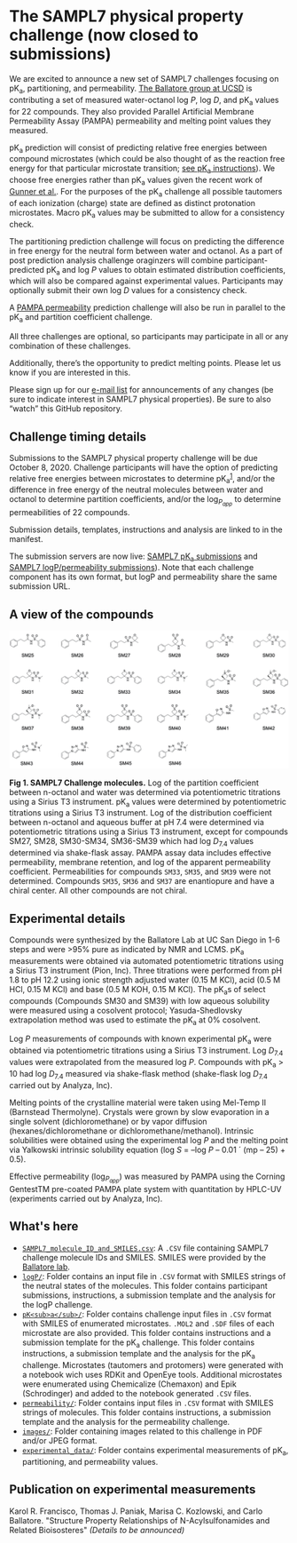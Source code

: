 # The SAMPL7 physical property challenge (now closed to submissions)
We are excited to announce a new set of SAMPL7 challenges focusing on pK<sub>a</sub>, partitioning, and permeability. [The Ballatore group at UCSD](https://pharmacy.ucsd.edu/faculty/ballatore) is contributing a set of measured water-octanol log *P*, log *D*, and pK<sub>a</sub> values for 22 compounds. They also provided Parallel Artificial Membrane Permeability Assay (PAMPA) permeability and melting point values they measured.


pK<sub>a</sub> prediction will consist of predicting relative free energies between compound microstates (which could be also thought of as the reaction free energy for that particular microstate transition; [see pK<sub>a</sub> instructions](https://github.com/samplchallenges/SAMPL7/blob/master/physical_property/pKa/pKa_challenge_instructions.md)). We choose free energies rather than pK<sub>a</sub> values given the recent work of [Gunner et al.](https://link.springer.com/content/pdf/10.1007/s10822-020-00280-7.pdf). For the purposes of the pK<sub>a</sub> challenge all possible tautomers of each ionization (charge) state are defined as distinct protonation microstates. Macro pK<sub>a</sub> values may be submitted to allow for a consistency check.

The partitioning prediction challenge will focus on predicting the difference in free energy for the neutral form between water and octanol. As a part of post prediction analysis challenge oraginzers will combine participant-predicted pK<sub>a</sub> and log *P* values to obtain estimated distribution coefficients, which will also be compared against experimental values. Participants may optionally submit their own log *D* values for a consistency check.

A [PAMPA permeability](https://pubs.acs.org/doi/10.1021/jm970530e) prediction challenge will also be run in parallel to the pK<sub>a</sub> and partition coefficient challenge.

All three challenges are optional, so participants may participate in all or any combination of these challenges.

Additionally, there’s the opportunity to predict melting points. Please let us know if you are interested in this.

Please sign up for our [e-mail list](http://eepurl.com/dPj11j) for announcements of any changes (be sure to indicate interest in SAMPL7 physical properties). Be sure to also “watch” this GitHub repository.

## Challenge timing details
Submissions to the SAMPL7 physical property challenge will be due October 8, 2020. Challenge participants will have the option of predicting relative free energies between microstates to determine pK<sub>a</sub><sup>[1](https://link.springer.com/content/pdf/10.1007/s10822-020-00280-7.pdf)</sup>, and/or the difference in free energy of the neutral molecules between water and octanol to determine partition coefficients, and/or the log<sub>*P*<sub>*app*</sub></sub> to determine permeabilities of 22 compounds.

Submission details, templates, instructions and analysis are linked to in the manifest.

The submission servers are now live: [SAMPL7 pK<sub>a</sub> submissions](http://sampl-submit.us-west-1.elasticbeanstalk.com/submit/SAMPL7-pKa) and [SAMPL7 logP/permeability submissions](http://sampl-submit.us-west-1.elasticbeanstalk.com/submit/SAMPL7-physprop)). Note that each challenge component has its own format, but logP and permeability share the same submission URL.

## A view of the compounds

![22 SAMPL7 molecules](images/compounds-2d-depiction.jpeg)

**Fig 1. SAMPL7 Challenge molecules.** Log of the partition coefficient between n-octanol and water was determined via potentiometric titrations using a Sirius T3 instrument. pK<sub>a</sub> values were determined by potentiometric titrations using a Sirius T3 instrument. Log of the distribution coefficient between n-octanol and aqueous buffer at pH 7.4 were determined via potentiometric titrations using a Sirius T3 instrument, except for compounds SM27, SM28, SM30-SM34, SM36-SM39 which had log *D*<sub>7.4</sub> values determined via shake-flask assay. PAMPA assay data includes effective permeability, membrane retention, and log of the apparent permeability coefficient. Permeabilities for compounds `SM33`, `SM35`, and `SM39` were not determined. Compounds `SM35`, `SM36` and `SM37` are enantiopure and have a chiral center. All other compounds are not chiral.

## Experimental details
Compounds were synthesized by the Ballatore Lab at UC San Diego in 1-6 steps and were >95% pure as indicated by NMR and LCMS.
pK<sub>a</sub> measurements were obtained via automated potentiometric titrations using a Sirius T3 instrument (Pion, Inc). Three titrations were performed from pH 1.8 to pH 12.2 using ionic strength adjusted water (0.15 M KCl), acid (0.5 M HCl, 0.15 M KCl) and base (0.5 M KOH, 0.15 M KCl). The pK<sub>a</sub>s of select compounds (Compounds SM30 and SM39) with low aqueous solubility were measured using a cosolvent protocol; Yasuda-Shedlovsky extrapolation method was used to estimate the pK<sub>a</sub> at 0% cosolvent.

Log *P* measurements of compounds with known experimental pK<sub>a</sub> were obtained via potentiometric titrations using a Sirius T3 instrument. Log *D*<sub>7.4</sub> values were extrapolated from the measured log *P*. Compounds with pK<sub>a</sub> > 10 had log *D*<sub>7.4</sub> measured via shake-flask method (shake-flask log *D*<sub>7.4</sub> carried out by Analyza, Inc).

Melting points of the crystalline material were taken using Mel-Temp II (Barnstead Thermolyne). Crystals were grown by slow evaporation in a single solvent (dichloromethane) or by vapor diffusion (hexanes/dichloromethane or dichloromethane/methanol). Intrinsic solubilities were obtained using the experimental log *P* and the melting point via Yalkowski intrinsic solubility equation (log *S* = –log *P* – 0.01 ´ (mp – 25) + 0.5).

Effective permeability (log<sub>*P*<sub>*app*</sub></sub>) was measured by PAMPA using the Corning GentestTM pre-coated PAMPA plate system with quantitation by HPLC-UV (experiments carried out by Analyza, Inc).

## What's here

- [`SAMPL7_molecule_ID_and_SMILES.csv`](SAMPL7_molecule_ID_and_SMILES.csv): A `.CSV` file containing SAMPL7 challenge molecule IDs and SMILES. SMILES were provided by the [Ballatore lab](https://pharmacy.ucsd.edu/faculty/ballatore).
- [`logP/`](logP/): Folder contains an input file in `.CSV` format with SMILES strings of the neutral states of the molecules. This folder contains participant submissions, instructions, a submission template and the analysis for the logP challenge.
- [`pK<sub>a</sub>/`](pKa/): Folder contains challenge input files in `.CSV` format with SMILES of enumerated microstates. `.MOL2` and `.SDF` files of each microstate are also provided. This folder contains instructions and a submission template for the pK<sub>a</sub> challenge. This folder contains instructions, a submission template and the analysis for the pK<sub>a</sub> challenge. Microstates (tautomers and protomers) were generated with a notebook wich uses RDKit and OpenEye tools. Additional microstates were enumerated using Chemicalize (Chemaxon) and Epik (Schrodinger) and added to the notebook generated `.CSV` files.
- [`permeability/`](permeability/): Folder contains input files in `.CSV` format with SMILES strings of molecules. This folder contains instructions, a submission template and the analysis for the permeability challenge.
- [`images/`](images): Folder containing images related to this challenge in PDF and/or JPEG format.
- [`experimental_data/`](experimental_data/): Folder contains experimental measurements of pK<sub>a</sub>, partitioning, and permeability values.

## Publication on experimental measurements
Karol R. Francisco, Thomas J. Paniak, Marisa C. Kozlowski, and Carlo Ballatore. "Structure Property Relationships of N-Acylsulfonamides and Related Bioisosteres" *(Details to be announced)*
